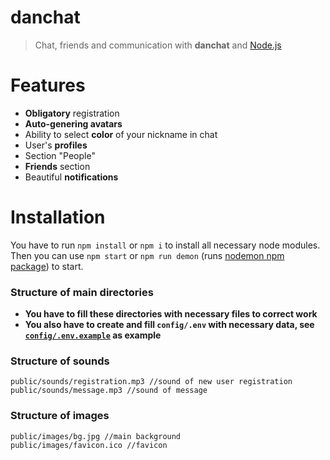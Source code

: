 # danchat
> Chat, friends and communication with **danchat** and [Node.js](https://nodejs.org)

# Features
* **Obligatory** registration
* **Auto-genering avatars**
* Ability to select **color** of your nickname in chat
* User's **profiles**
* Section "People"
* **Friends** section
* Beautiful **notifications** 

# Installation
You have to run ``npm install`` or ``npm i`` to install all necessary node modules.  
Then you can use `npm start` or `npm run demon` (runs [nodemon npm package](https://www.npmjs.com/package/nodemon)) to start.

### Structure of main directories
* **You have to fill these directories with necessary files to correct work**  
* **You also have to create and fill `config/.env` with necessary data, see [`config/.env.example`](https://github.com/exsandebest/danchat/blob/master/config/.env.example) as example**  


### Structure of sounds
```
public/sounds/registration.mp3 //sound of new user registration
public/sounds/message.mp3 //sound of message
```

### Structure of images
```
public/images/bg.jpg //main background
public/images/favicon.ico //favicon
```
